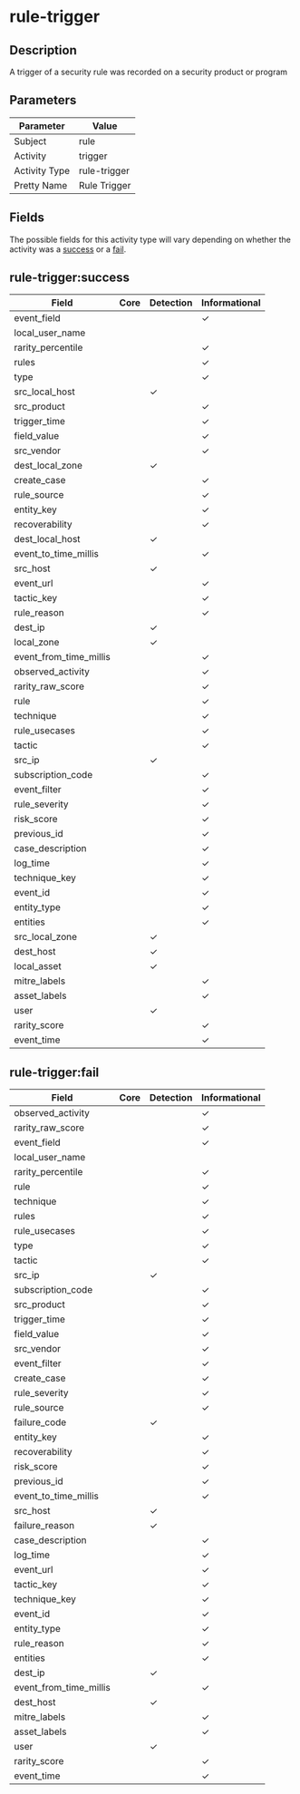 rule-trigger
============

Description
-----------
A trigger of a security rule was recorded on a security product or program

Parameters
----------
| Parameter     | Value        |
| ------------- | ------------ |
| Subject       | rule         |
| Activity      | trigger      |
| Activity Type | rule-trigger |
| Pretty Name   | Rule Trigger |


Fields
------

The possible fields for this activity type will vary depending on whether the activity was a [success](#rule-triggersuccess) or a [fail](#rule-triggerfail).


rule-trigger:success
--------------------

| Field                  | Core | Detection | Informational |
| ---------------------- | ---- | --------- | ------------- |
| event_field            |      |           | &#10003;      |
| local_user_name        |      |           |               |
| rarity_percentile      |      |           | &#10003;      |
| rules                  |      |           | &#10003;      |
| type                   |      |           | &#10003;      |
| src_local_host         |      | &#10003;  |               |
| src_product            |      |           | &#10003;      |
| trigger_time           |      |           | &#10003;      |
| field_value            |      |           | &#10003;      |
| src_vendor             |      |           | &#10003;      |
| dest_local_zone        |      | &#10003;  |               |
| create_case            |      |           | &#10003;      |
| rule_source            |      |           | &#10003;      |
| entity_key             |      |           | &#10003;      |
| recoverability         |      |           | &#10003;      |
| dest_local_host        |      | &#10003;  |               |
| event_to_time_millis   |      |           | &#10003;      |
| src_host               |      | &#10003;  |               |
| event_url              |      |           | &#10003;      |
| tactic_key             |      |           | &#10003;      |
| rule_reason            |      |           | &#10003;      |
| dest_ip                |      | &#10003;  |               |
| local_zone             |      | &#10003;  |               |
| event_from_time_millis |      |           | &#10003;      |
| observed_activity      |      |           | &#10003;      |
| rarity_raw_score       |      |           | &#10003;      |
| rule                   |      |           | &#10003;      |
| technique              |      |           | &#10003;      |
| rule_usecases          |      |           | &#10003;      |
| tactic                 |      |           | &#10003;      |
| src_ip                 |      | &#10003;  |               |
| subscription_code      |      |           | &#10003;      |
| event_filter           |      |           | &#10003;      |
| rule_severity          |      |           | &#10003;      |
| risk_score             |      |           | &#10003;      |
| previous_id            |      |           | &#10003;      |
| case_description       |      |           | &#10003;      |
| log_time               |      |           | &#10003;      |
| technique_key          |      |           | &#10003;      |
| event_id               |      |           | &#10003;      |
| entity_type            |      |           | &#10003;      |
| entities               |      |           | &#10003;      |
| src_local_zone         |      | &#10003;  |               |
| dest_host              |      | &#10003;  |               |
| local_asset            |      | &#10003;  |               |
| mitre_labels           |      |           | &#10003;      |
| asset_labels           |      |           | &#10003;      |
| user                   |      | &#10003;  |               |
| rarity_score           |      |           | &#10003;      |
| event_time             |      |           | &#10003;      |

rule-trigger:fail
-----------------

| Field                  | Core | Detection | Informational |
| ---------------------- | ---- | --------- | ------------- |
| observed_activity      |      |           | &#10003;      |
| rarity_raw_score       |      |           | &#10003;      |
| event_field            |      |           | &#10003;      |
| local_user_name        |      |           |               |
| rarity_percentile      |      |           | &#10003;      |
| rule                   |      |           | &#10003;      |
| technique              |      |           | &#10003;      |
| rules                  |      |           | &#10003;      |
| rule_usecases          |      |           | &#10003;      |
| type                   |      |           | &#10003;      |
| tactic                 |      |           | &#10003;      |
| src_ip                 |      | &#10003;  |               |
| subscription_code      |      |           | &#10003;      |
| src_product            |      |           | &#10003;      |
| trigger_time           |      |           | &#10003;      |
| field_value            |      |           | &#10003;      |
| src_vendor             |      |           | &#10003;      |
| event_filter           |      |           | &#10003;      |
| create_case            |      |           | &#10003;      |
| rule_severity          |      |           | &#10003;      |
| rule_source            |      |           | &#10003;      |
| failure_code           |      | &#10003;  |               |
| entity_key             |      |           | &#10003;      |
| recoverability         |      |           | &#10003;      |
| risk_score             |      |           | &#10003;      |
| previous_id            |      |           | &#10003;      |
| event_to_time_millis   |      |           | &#10003;      |
| src_host               |      | &#10003;  |               |
| failure_reason         |      | &#10003;  |               |
| case_description       |      |           | &#10003;      |
| log_time               |      |           | &#10003;      |
| event_url              |      |           | &#10003;      |
| tactic_key             |      |           | &#10003;      |
| technique_key          |      |           | &#10003;      |
| event_id               |      |           | &#10003;      |
| entity_type            |      |           | &#10003;      |
| rule_reason            |      |           | &#10003;      |
| entities               |      |           | &#10003;      |
| dest_ip                |      | &#10003;  |               |
| event_from_time_millis |      |           | &#10003;      |
| dest_host              |      | &#10003;  |               |
| mitre_labels           |      |           | &#10003;      |
| asset_labels           |      |           | &#10003;      |
| user                   |      | &#10003;  |               |
| rarity_score           |      |           | &#10003;      |
| event_time             |      |           | &#10003;      |